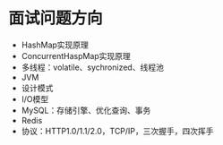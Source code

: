 # 面试问题方向

- HashMap实现原理
- ConcurrentHaspMap实现原理
- 多线程：volatile、sychronized、线程池
- JVM
- 设计模式
- I/O模型
- MySQL：存储引擎、优化查询、事务
- Redis
- 协议：HTTP1.0/1.1/2.0，TCP/IP，三次握手，四次挥手